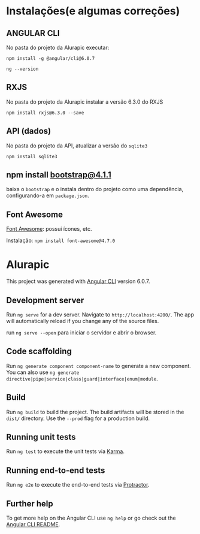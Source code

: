 # Instalações(e algumas correções)

## ANGULAR CLI
No pasta do projeto da Alurapic executar:

    npm install -g @angular/cli@6.0.7

    ng --version

## RXJS
No pasta do projeto da Alurapic instalar a versão 6.3.0 do RXJS 

    npm install rxjs@6.3.0 --save

## API (dados)
No pasta do projeto da API, atualizar a versão do `sqlite3`

    npm install sqlite3

## npm install bootstrap@4.1.1
baixa o `bootstrap` e o instala dentro do projeto como uma dependência, configurando-a em `package.json`.

## Font Awesome 
[Font Awesome](https://fontawesome.com/): possui ícones, etc.

Instalação: `npm install font-awesome@4.7.0`

# Alurapic

This project was generated with [Angular CLI](https://github.com/angular/angular-cli) version 6.0.7.

## Development server

Run `ng serve` for a dev server. Navigate to `http://localhost:4200/`. The app will automatically reload if you change any of the source files.

run `ng serve --open` para iniciar o servidor e abrir o browser. 
## Code scaffolding

Run `ng generate component component-name` to generate a new component. You can also use `ng generate directive|pipe|service|class|guard|interface|enum|module`.

## Build

Run `ng build` to build the project. The build artifacts will be stored in the `dist/` directory. Use the `--prod` flag for a production build.

## Running unit tests

Run `ng test` to execute the unit tests via [Karma](https://karma-runner.github.io).

## Running end-to-end tests

Run `ng e2e` to execute the end-to-end tests via [Protractor](http://www.protractortest.org/).

## Further help

To get more help on the Angular CLI use `ng help` or go check out the [Angular CLI README](https://github.com/angular/angular-cli/blob/master/README.md).
